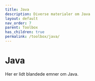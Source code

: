 ```yaml
---
title: Java
description: Diverse materialer om Java
layout: default
nav_order: 7
parent: Toolbox
has_children: true
permalink: /toolbox/java/
---
```


# Java

Her er lidt blandede emner om Java.
